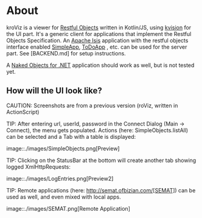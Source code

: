 # About

kroViz is a viewer for [Restful Objects](http://www.restfulobjects.org) written in Kotlin/JS, using [kvision](https://rjaros.github.io/kvision) for the UI part. 
It's a generic client for applications that implement the Restful Objects Specification. 
An [Apache Isis](https://isis.apache.org/) application with the restful objects interface enabled 
[SimpleApp](https://github.com/apache/isis/tree/master/example/application/simpleapp), [ToDoApp](https://github.com/isisaddons/isis-app-todoapp) , etc. can be used for the server part. See [BACKEND.md] for setup instructions. 

A [Naked Objects for .NET](http://nakedobjects.net/home/index.shtml) application should work as well, but is not tested yet.

## How will the UI look like?

CAUTION: Screenshots are from a previous version (roViz, written in ActionScript)  

TIP: After entering url, userId, password in the Connect Dialog (Main -> Connect), the menu gets populated. Actions (here: SimpleObjects.listAll) can be selected and a Tab with a table is displayed:

image::./images/SimpleObjects.png[Preview]

TIP: Clicking on the StatusBar at the bottom will create another tab showing logged XmlHttpRequests:

image::./images/LogEntries.png[Preview2]

TIP: Remote applications (here: http://semat.ofbizian.com/[SEMAT]) can be used as well, and even mixed with local apps. 

image::./images/SEMAT.png[Remote Application]
